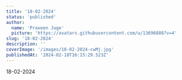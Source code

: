 ```yaml
---
title: '18-02-2024'
status: 'published'
author:
  name: 'Praveen Juge'
  picture: 'https://avatars.githubusercontent.com/u/13696888?v=4'
slug: '18-02-2024'
description: ''
coverImage: '/images/18-02-2024-cwMj.jpg'
publishedAt: '2024-02-18T16:15:29.523Z'
---
```


18-02-2024